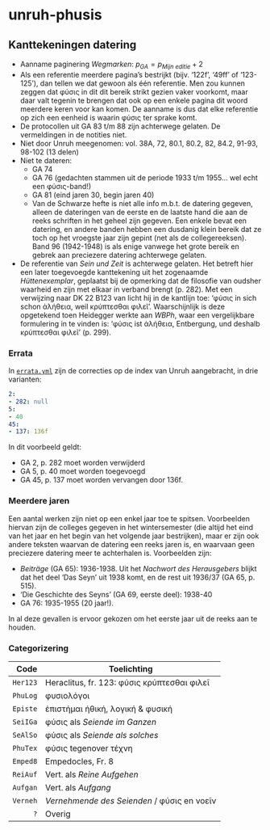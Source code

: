 # unruh-phusis

## Kanttekeningen datering

* Aanname paginering *Wegmarken*: $p_{GA} = p_{Mijn\ editie} + 2$ 
* Als een referentie meerdere pagina’s bestrijkt (bijv. ‘122f’, ‘49ff’ of ‘123-125’), dan tellen we dat gewoon als één referentie. Men zou kunnen zeggen dat φύσις in dit dit bereik strikt gezien vaker voorkomt, maar daar valt tegenin te brengen dat ook op een enkele pagina dit woord meerdere keren voor kan komen. De aanname is dus dat elke referentie op zich een eenheid is waarin φύσις ter sprake komt.
* De protocollen uit GA 83 t/m 88 zijn achterwege gelaten. De vermeldingen in de notities niet. <!-- Wat zijn de 'Ergängzungen' uit GA 88? -->
* Niet door Unruh meegenomen: vol. 38A, 72, 80.1, 80.2, 82, 84.2, 91-93, 98-102 (13 delen)
* Niet te dateren: 
  * GA 74
  * GA 76 (gedachten stammen uit de periode 1933 t/m 1955... wel echt een φύσις-band!)
  * GA 81 (eind jaren 30, begin jaren 40)
  * Van de Schwarze hefte is niet alle info m.b.t. de datering gegeven, alleen de dateringen van de eerste en de laatste hand die aan de reeks schriften in het geheel zijn gegeven. Een enkele bevat een datering, en andere banden hebben een dusdanig klein bereik dat ze toch op het vroegste jaar zijn gepint (net als de collegereeksen). Band 96 (1942-1948) is als enige vanwege het grote bereik en gebrek aan preciezere datering achterwege gelaten.
* De referentie van _Sein und Zeit_ is achterwege gelaten. Het betreft hier een later toegevoegde kanttekening uit het zogenaamde *Hüttenexemplar*, geplaatst bij de opmerking dat de filosofie van oudsher waarheid en zijn met elkaar in verband brengt (p. 282). Met een verwijzing naar DK 22 B123 van licht hij in de kantlijn toe: ‘φύσις in sich schon ἀλήθεια, weil κρύπτεσθαι φιλεῖ’. Waarschijnlijk is deze opgetekend toen Heidegger werkte aan _WBPh_, waar een vergelijkbare formulering in te vinden is: ‘φύσις ist ἀλήθεια, Entbergung, und deshalb κρύπτεσθαι φιλεῖ’ (p. 299).

### Errata

In [`errata.yml`](./errata.yml) zijn de correcties op de index van Unruh aangebracht, in drie varianten:

```yaml
2:
- 282: null
5:
- 40
45:
- 137: 136f
```

In dit voorbeeld geldt:

* GA 2, p. 282 moet worden verwijderd
* GA 5, p. 40 moet worden toegevoegd
* GA 45, p. 137 moet worden vervangen door 136f.

### Meerdere jaren

Een aantal werken zijn niet op een enkel jaar toe te spitsen. Voorbeelden hiervan zijn de colleges gegeven in het wintersemester (die altijd het eind van het jaar en het begin van het volgende jaar bestrijken), maar er zijn ook andere teksten waarvan de datering een reeks jaren is, en waarvaan geen preciezere datering meer te achterhalen is.  Voorbeelden zijn:

* *Beiträge* (GA 65): 1936-1938. Uit het *Nachwort des Herausgebers* blijkt dat het deel ‘Das Seyn’ uit 1938 komt, en de rest uit 1936/37 (GA 65, p. 515).
* ‘Die Geschichte des Seyns’ (GA 69, eerste deel): 1938-40
* GA 76: 1935-1955 (20 jaar!).

<!-- Check in deze GA-delen of het echt niet meer te achterhalen valt -->  

In al deze gevallen is ervoor gekozen om het eerste jaar uit de reeks aan te houden.

### Categorizering

|     Code | Toelichting                                 |
| -------: | ------------------------------------------- |
| `Her123` | Heraclitus, fr. 123: φύσις κρύπτεσθαι φιλεῖ |
| `PhuLog` | φυσιολόγοι                                  |
| `Episte` | ἐπιστήμαι ἠθική, λογική & φυσική            |
| `SeiIGa` | φύσις als _Seiende im Ganzen_               |
| `SeAlSo` | φύσις als *Seiende als solches*             |
| `PhuTex` | φύσις tegenover τέχνη                       |
| `Emped8` | Empedocles, Fr. 8                           |
| `ReiAuf` | Vert. als _Reine Aufgehen_                  |
| `Aufgan` | Vert. als _Aufgang_                         |
| `Verneh` | *Vernehmende des Seienden* / φύσις en νοεῖν |
|      `?` | Overig                                      |